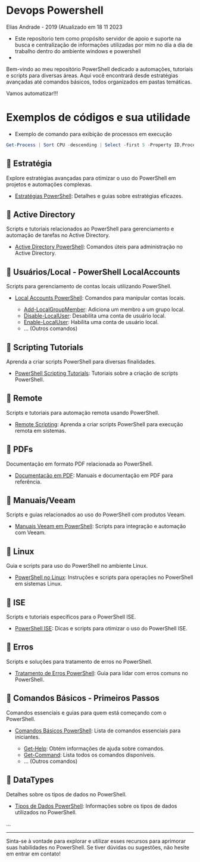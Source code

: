 # Devops Powershell

Elias Andrade - 2019 (Atualizado em 18 11 2023

- Este reposítorio tem como propósito servidor de apoio e suporte na busca e centralização de informações utilizadas por mim no dia  a dia de trabalho dentro do ambiente windows e powershell
- 
Bem-vindo ao meu repositório PowerShell dedicado a automações, tutoriais e scripts para diversas áreas. Aqui você encontrará desde estratégias avançadas até comandos básicos, todos organizados em pastas temáticas.


Vamos automatizar!!! 

# Exemplos de códigos e sua utilidade

- Exemplo de comando para exibição de processos em execução

```powershell
Get-Process | Sort CPU -descending | Select -first 5 -Property ID,ProcessName,CPU | format-table -autosize
``` 


## 📁 Estratégia

Explore estratégias avançadas para otimizar o uso do PowerShell em projetos e automações complexas.

- [Estratégias PowerShell](Tutoriais/Estratégia/README.md): Detalhes e guias sobre estratégias eficazes.

## 📁 Active Directory

Scripts e tutoriais relacionados ao PowerShell para gerenciamento e automação de tarefas no Active Directory.

- [Active Directory PowerShell](Tutoriais/Active%20Directory/README.md): Comandos úteis para administração no Active Directory.

## 📁 Usuários/Local - PowerShell LocalAccounts

Scripts para gerenciamento de contas locais utilizando PowerShell.

- [Local Accounts PowerShell](Tutoriais/Usuários/Local%20-PowerShell%20LocalAccounts-/README.md): Comandos para manipular contas locais.

  - [Add-LocalGroupMember](Tutoriais/Usuários/Local%20-PowerShell%20LocalAccounts-/Add-LocalGroupMember.txt): Adiciona um membro a um grupo local.
  - [Disable-LocalUser](Tutoriais/Usuários/Local%20-PowerShell%20LocalAccounts-/Disable-LocalUser.txt): Desabilita uma conta de usuário local.
  - [Enable-LocalUser](Tutoriais/Usuários/Local%20-PowerShell%20LocalAccounts-/Enable-LocalUser.txt): Habilita uma conta de usuário local.
  - ... (Outros comandos)

## 📁 Scripting Tutorials

Aprenda a criar scripts PowerShell para diversas finalidades.

- [PowerShell Scripting Tutorials](scripting%20tutorials/README.md): Tutoriais sobre a criação de scripts PowerShell.

## 📁 Remote

Scripts e tutoriais para automação remota usando PowerShell.

- [Remote Scripting](remote/README.md): Aprenda a criar scripts PowerShell para execução remota em sistemas.

## 📁 PDFs

Documentação em formato PDF relacionada ao PowerShell.

- [Documentação em PDF](pdfs/README.md): Manuais e documentação em PDF para referência.

## 📁 Manuais/Veeam

Scripts e guias relacionados ao uso do PowerShell com produtos Veeam.

- [Manuais Veeam em PowerShell](manuais/veeam/README.md): Scripts para integração e automação com Veeam.

## 📁 Linux

Guia e scripts para uso do PowerShell no ambiente Linux.

- [PowerShell no Linux](linux/README.md): Instruções e scripts para operações no PowerShell em sistemas Linux.

## 📁 ISE

Scripts e tutoriais específicos para o PowerShell ISE.

- [PowerShell ISE](ise/README.md): Dicas e scripts para otimizar o uso do PowerShell ISE.

## 📁 Erros

Scripts e soluções para tratamento de erros no PowerShell.

- [Tratamento de Erros PowerShell](erros/README.md): Guia para lidar com erros comuns no PowerShell.

## 📁 Comandos Básicos - Primeiros Passos

Comandos essenciais e guias para quem está começando com o PowerShell.

- [Comandos Básicos PowerShell](comandos%20básicos%20-%20primeiros%20passos/README.md): Lista de comandos essenciais para iniciantes.

  - [Get-Help](comandos%20básicos%20-%20primeiros%20passos/Get-Help.txt): Obtém informações de ajuda sobre comandos.
  - [Get-Command](comandos%20básicos%20-%20primeiros%20passos/Get-Command.txt): Lista todos os comandos disponíveis.
  - ... (Outros comandos)

## 📁 DataTypes

Detalhes sobre os tipos de dados no PowerShell.

- [Tipos de Dados PowerShell](datatypes/README.md): Informações sobre os tipos de dados utilizados no PowerShell.

...

---

Sinta-se à vontade para explorar e utilizar esses recursos para aprimorar suas habilidades no PowerShell. Se tiver dúvidas ou sugestões, não hesite em entrar em contato!
